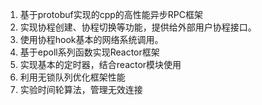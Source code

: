 1. 基于protobuf实现的cpp的高性能异步RPC框架
2. 实现协程创建、协程切换等功能，提供给外部用户协程接口。
3. 使用协程hook基本的网络系统调用。
4. 基于epoll系列函数实现Reactor框架
5. 实现基本的定时器，结合reactor模块使用
6. 利用无锁队列优化框架性能
7. 实验时间轮算法，管理无效连接
